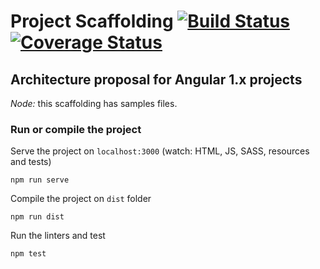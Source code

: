 # Project Scaffolding [![Build Status](https://travis-ci.org/Pedro-vk/Project-scaffolding.svg?branch=master)](https://travis-ci.org/Pedro-vk/Project-scaffolding) [![Coverage Status](https://coveralls.io/repos/github/Pedro-vk/Project-scaffolding/badge.svg?branch=master)](https://coveralls.io/github/Pedro-vk/Project-scaffolding?branch=master)
## Architecture proposal for Angular 1.x projects

*Node:* this scaffolding has samples files.

### Run or compile the project
Serve the project on `localhost:3000` (watch: HTML, JS, SASS, resources and tests)
```
npm run serve
```

Compile the project on `dist` folder
```
npm run dist
```

Run the linters and test
```
npm test
```
